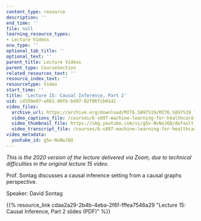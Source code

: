 ```yaml
---
content_type: resource
description: ''
end_time: ''
file: null
learning_resource_types:
- Lecture Videos
ocw_type: ''
optional_tab_title: ''
optional_text: ''
parent_title: Lecture Videos
parent_type: CourseSection
related_resources_text: ''
resource_index_text: ''
resourcetype: Video
start_time: ''
title: 'Lecture 15: Causal Inference, Part 2'
uid: cd350e97-e661-90fb-b497-82f06fcb0141
video_files:
  archive_url: https://archive.org/download/MIT6.S897S19/MIT6_S897S19_lec15_300k.mp4
  video_captions_file: /courses/6-s897-machine-learning-for-healthcare-spring-2019/240199e048555fb1be9272059657f8d1_g5v-NvNoJQQ.vtt
  video_thumbnail_file: https://img.youtube.com/vi/g5v-NvNoJQQ/default.jpg
  video_transcript_file: /courses/6-s897-machine-learning-for-healthcare-spring-2019/e86f7ed8202c74379f73a864f6163d06_g5v-NvNoJQQ.pdf
video_metadata:
  youtube_id: g5v-NvNoJQQ
---
```


_This is the 2020 version of the lecture delivered via Zoom, due to technical difficulties in the original lecture 15 video._

Prof. Sontag discusses a causal inference setting from a causal graphs perspective.

Speaker: David Sontag

{{% resource_link cdaa2a29-2b4b-4eba-2f6f-fffea7546a29 "Lecture 15: Causal Inference, Part 2 slides (PDF)" %}}



